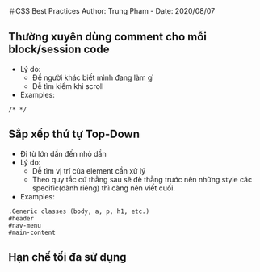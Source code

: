 ＃CSS Best Practices
Author: Trung Pham - Date: 2020/08/07


## Thường xuyên dùng comment cho mỗi block/session code

- Lý do:
   - Để người khác biết mình đang làm gì
   - Dễ tìm kiếm khi scroll
- Examples:

```
/* */

```

## Sắp xếp thứ tự Top-Down

- Đi từ lớn dần đến nhỏ dần
- Lý do:
   - Dễ tìm vị trí của element cần xử lý 
   - Theo quy tắc cứ thằng sau sẽ đè thằng trước nên những style các specific(dành riêng) thì càng nên viết cuối.
- Examples:
```
.Generic classes (body, a, p, h1, etc.)
#header
#nav-menu
#main-content
```


## Hạn chế tối đa sử dụng <style> --> class

- Lý do:
   - Sẽ có những chỗ thay đổi mà không biết fix ở đâu. 
   - Mỗi element sẽ có 1 kiểu hiển thị khác nhau, không thống nhất
   - Mỗi khi sửa phải tìm về file html --> Html chỉ dùng để quy định cấu trúc, không phải quy định style


## Sử dụng multi classes --> class dùng chung và class riêng

- Lý do:
  - Share những thuộc tính giữa các element nhưng vẫn đảm bảo thuộc tính riêng nếu cần --> Class sau đè class trước. 

- Examples:
```
<div class="container container-disable"> </div>

```

## Cách đặt tên class --> Sử dụng BEM 

- http://getbem.com/naming/
- BEM = Block + Element + Modified
- Examples:

```
.container {
	...
}

.container__input {
	...
}

.container--disable {
	...
}

```

## Sử dụng nhiều stylesheets 

- Lý do:
   - Tương tự như code, một file css quá lớn thường khó đọc và chỉnh sửa
   --> Mỗi screens có thể có một .css file bên cạnh một file .css chung 

- Nhược điểm: 
   - Khi sử dụng app có thể sẽ cần nhiều HTTP requests
   --> Khắc phục bằng minification 


## Tránh sử dụng px --> dùng em, vh, vw 

- Lý do:
   - pixel (px) là đơn vị --> kém linh hoạt khi kích thước màn hình/ trình duyệt thay đổi.
   - vh, vw --> Sử dụng tỷ lệ tương đối so với kích thước hiện tại của viewport
   - em --> Sử dụng tỷ lệ tương đối với font mặc định của viewport


## Tránh sử dụng selector quá đặc biệt nếu có thể dùng selector ngắn gọn

- Lý do:
   - Thêm nhiều selector không làm cho code bị lỗi, tuy nhiên khó đọc và "bẩn" --> KISS

- Examples:
```
/* BAD */
body #container .someclass ul li {....}

/* GOOD */
.someclass li {...}
```


## Sử dụng element đúng chỗ, đúng lúc

- Lý do:
   - Để thêm class cho một element, có cách đơn giản là thêm 1 div bao lấy element đó rồi set class --> Code rườm rà và khó nhìn --> KISS

- Examples:
```
/* BAD */
<div class="header-text"><h1>Header Text</h1></div>


/* GOOD */
<h1>Header Text</h1>
```